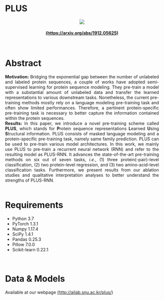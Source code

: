# PLUS
<p align="center"><img src="http://ailab.snu.ac.kr/plus/images/PLUS_Logo_ver2.jpg"></p>
<h4><p align="center"><strong><a href="//arxiv.org/abs/1912.05625">(https://arxiv.org/abs/1912.05625)</a></strong></p></h4>
<br/>

# Abstract
<p style="text-align:justify">
<strong>Motivation:</strong> Bridging the exponential gap between the number of unlabeled and labeled protein sequences, a couple of works have adopted semi-supervised learning for protein sequence modeling. They pre-train a model with a substantial amount of unlabeled data and transfer the learned representations to various downstream tasks. Nonetheless, the current pre-training methods mostly rely on a language modeling pre-training task and often show limited performances. Therefore, a pertinent protein-specific pre-training task is necessary to better capture the information contained within the protein sequences.
<br/>
<strong>Results:</strong> In this paper, we introduce a novel pre-training scheme called <strong>PLUS</strong>, which stands for <strong>P</strong>rotein sequence representations <strong>L</strong>earned <strong>U</strong>sing <strong>S</strong>tructural information. PLUS consists of masked language modeling and a protein-specific pre-training task, namely same family prediction. PLUS can be used to pre-train various model architectures. In this work, we mainly use PLUS to pre-train a recurrent neural network (RNN) and refer to the resulting model as PLUS-RNN. It advances the state-of-the-art pre-training methods on six out of seven tasks, <em>i.e.</em>, (1) three protein(-pair)-level classification, (2) two protein-level regression, and (3) two amino-acid-level classification tasks. Furthermore, we present results from our ablation studies and qualitative interpretation analyses to better understand the strengths of PLUS-RNN.
<br/><br/>
</p>

# Requirements
- Python 3.7
- PyTorch 1.3.1
- Numpy 1.17.4
- SciPy 1.4.1
- Pandas 0.25.3
- Pillow 7.0.0
- Scikit-learn 0.22.1
<br/>

# Data & Models
Available at our webpage <a href="http://ailab.snu.ac.kr/plus/">(http://ailab.snu.ac.kr/plus/)</a>
<br/><br/><br/>
